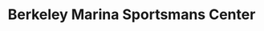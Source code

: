 ---
title: "Berkeley Marina Sportsmans Center"
url: /berkeley/berkeley-marina-sportsmans-center/
shop: fishing
---